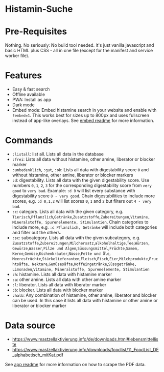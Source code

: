# Histamin-Suche

# Pre-Requisites

Nothing. No seriously: No build tool needed. It's just vanilla javascript and basic HTML plus CSS - all in one file (except for the manifest and service worker file).

# Features

- Easy & fast search
- Offline available
- PWA: Install as app
- Dark mode
- Embed mode: Embed histamine search in your website and enable with `?embed=1`. This works best for sizes up to 800px and uses fullscreen instead of app-like overlays. See [embed readme](/embed/README.md) for more information.

# Commands

- `:listall`: list all. Lists all data in the database
- `:frei`: Lists all data without histamine, other amine, liberator or blocker marker
- `:unbedenklich`, `:gut`, `:ok`: Lists all data with digestability score `0` and without histamine, other amine, liberator or blocker markers
- `:d`: digestability. Lists all data with the given digestability score. Use numbers `0`, `1`, `2`, `3` for the corresponding digestability score from `very good` to `very bad`. Example: `:d 0` will list every substance with digestability score `0 - very good`. Chain digestabilities to include more scores, e.g. `:d 0,1,2` will list scores `0`, `1` and `2` but filters out `4 - very bad`.
- `:c`: category. Lists all data with the given category, e.g. `Tierisch`,`Pflanzlich`,`Getränke`,`Zusatzstoffe`,`Zubereitungen`,`Vitamine, Mineralstoffe, Spurenelemente, Stimulantien`. Chain categories to include more, e.g. `:c Pflanzlich, Getränke` will include both categories and filter out the others.
- `:sc`: subcategory. Lists all data with the given subcategory, e.g. `Zusatzstoffe`,`Zubereitungen`,`Milchersatz`,`alkoholhaltige`,`Tee`,`Würzen, Gewürze`,`Wasser`,`Pilze und Algen`,`Süssungsmittel`,`Früchte`,`Samen, Kerne`,`Gemüse`,`Küchenkräuter`,`Nüsse`,`Fette und Öle`,
  `Meeresfrüchte`,`Stärkelieferanten`,`Fleisch`,`Fisch`,`Eier`,`Milchprodukte`,`Fruchtsäfte, Nektare`,`Gemüsesäfte`,`Koffeingetränke`,`Süssgetränke, Limonaden`,`Vitamine, Mineralstoffe, Spurenelemente, Stimulantien`
- `:h`: histamine. Lists all data with histamine marker
- `:a`: other amine. Lists all data with other amine marker
- `:l`: liberator. Lists all data with liberator marker
- `:b`: blocker. Lists all data with blocker marker
- `:halb`: Any combination of histamine, other amine, liberator and blocker can be used. In this case it lists all data with histamine or other amine or liberator or blocker marker

# Data source

- https://www.mastzellaktivierung.info/de/downloads.html#lebensmittelliste
- https://www.mastzellaktivierung.info/downloads/foodlist/11_FoodList_DE_alphabetisch_mitKat.pdf

See [app readme](/app/README.md) for more information on how to scrape the PDF data.

